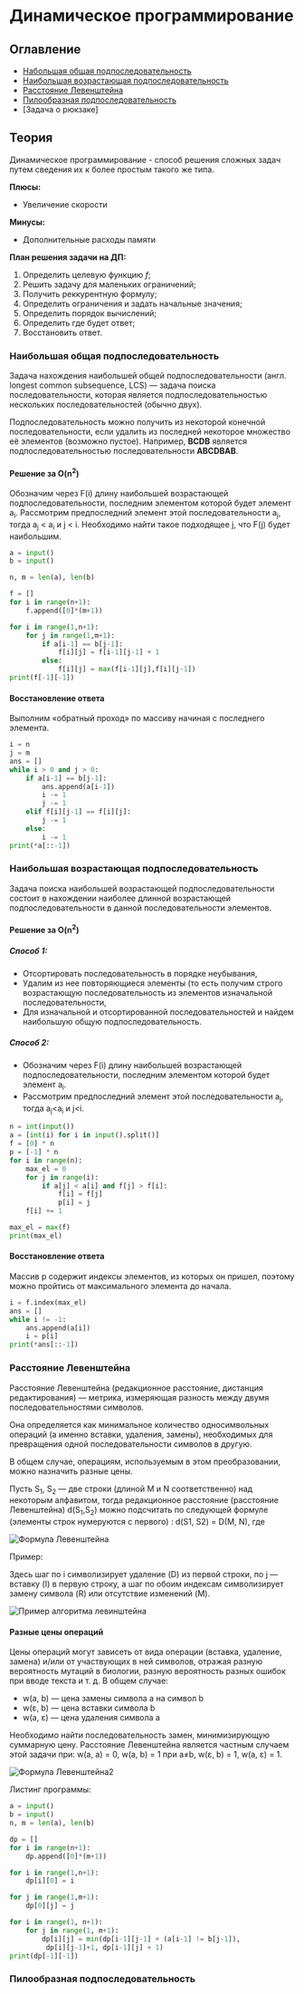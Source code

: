 # Динамическое программирование
## Оглавление
+ [Набольшая общая подпоследовательность](#nop)
+ [Наибольшая возрастающая подпоследовательность](#nvp)
+ [Расстояние Левенштейна](#levinshtein)
+ [Пилообразная подпоследовательность](#saw-raw)
+ [Задача о рюкзаке]

## Теория

Динамическое программирование - способ решения сложных задач путем 
сведения их к более простым такого же типа.

**Плюсы:**
+ Увеличение скорости

**Минусы:**
+ Дополнительные расходы памяти

**План решения задачи на ДП:**
1. Определить целевую функцию *f*;
2. Решить задачу для маленьких ограничений;
3. Получить реккурентную формулу;
4. Определить ограничения и задать начальные значения;
5. Определить порядок вычислений;
6. Определить где будет ответ;
7. Восстановить ответ.

### <a name="nop"></a> Наибольшая общая подпоследовательность
Задача нахождения наибольшей общей подпоследовательности
(англ. longest common subsequence, LCS) — задача
поиска последовательности, которая является 
подпоследовательностью нескольких последовательностей 
(обычно двух).

Подпоследовательность можно получить из некоторой 
конечной последовательности, если удалить из 
последней некоторое множество её элементов 
(возможно пустое). Например, **BCDB** является 
подпоследовательностью последовательности **ABCDBAB**.

#### Решение за O(n<sup>2</sup>)
Обозначим через F(i) длину наибольшей возрастающей
подпоследовательности, последним элементом которой
будет элемент a<sub>i</sub>.
Рассмотрим предпоследний элемент этой последовательности
 a<sub>j</sub>, тогда a<sub>j</sub> < a<sub>i</sub> и j < i.
Необходимо найти такое подходящее j, что F(j) будет наибольшим.

```python
a = input()
b = input()

n, m = len(a), len(b)

f = []
for i in range(n+1):
    f.append([0]*(m+1))

for i in range(1,n+1):
    for j in range(1,m+1):
        if a[i-1] == b[j-1]:
            f[i][j] = f[i-1][j-1] + 1
        else:
            f[i][j] = max(f[i-1][j],f[i][j-1])
print(f[-1][-1])
```
#### Восстановление ответа
Выполним «обратный проход» по массиву
начиная с последнего элемента.

```python
i = n
j = m
ans = []
while i > 0 and j > 0:
    if a[i-1] == b[j-1]:
        ans.append(a[i-1])
        i -= 1
        j -= 1
    elif f[i][j-1] == f[i][j]:
        j -= 1
    else:
        i -= 1
print(*a[::-1])
```
### <a name="nvp"></a> Наибольшая возрастающая подпоследовательность
Задача поиска наибольшей возрастающей подпоследовательности
состоит в нахождении наиболее длинной
возрастающей подпоследовательности в
данной последовательности элементов.

#### Решение за O(n<sup>2</sup>)

##### Способ 1:

+ Отсортировать последовательность в порядке неубывания,
+ Удалим из нее повторяющиеся элементы (то есть получим строго возрастающую
последовательность из элементов изначальной последовательности,
+ Для изначальной и отсортированной последовательностей  и
найдем наибольшую общую подпоследовательность.

##### Способ 2:

+ Обозначим через F(i) длину наибольшей возрастающей
подпоследовательности, последним элементом которой
будет элемент a<sub>i</sub>.
+ Рассмотрим предпоследний элемент этой
последовательности a<sub>j</sub>, тогда
a<sub>j</sub><a<sub>i</sub> и j<i.

```python
n = int(input())
a = [int(i) for i in input().split()]
f = [0] * n
p = [-1] * n
for i in range(n):
    max_el = 0
    for j in range(i):
        if a[j] < a[i] and f[j] > f[i]:
            f[i] = f[j]
            p[i] = j
    f[i] += 1

max_el = max(f)
print(max_el)
```
#### Восстановление ответа
Массив p содержит индексы элементов, из которых он пришел, поэтому
можно пройтись от максимального элемента до начала.
```python
i = f.index(max_el)
ans = []
while i != -1:
    ans.append(a[i])
    i = p[i]
print(*ans[::-1])
```

### <a name="levinshtein"></a> Расстояние Левенштейна

Расстояние Левенштейна (редакционное расстояние,
дистанция редактирования) — метрика, измеряющая
разность между двумя последовательностями символов.
  
Она определяется как минимальное количество
односимвольных операций (а именно вставки, удаления, 
замены), необходимых для превращения одной последовательности символов в другую.

В общем случае, операциям, используемым в этом 
преобразовании, можно назначить разные цены.

Пусть S<sub>1</sub>, S<sub>2</sub> — две строки (длиной M и N соответственно)
над некоторым алфавитом, тогда редакционное расстояние
(расстояние Левенштейна) d(S<sub>1</sub>,S<sub>2</sub>) можно подсчитать по
следующей формуле (элементы строк нумеруются с первого)
: d(S1, S2) = D(M, N), где

![Формула Левенштейна](../img/levin.png)

Пример:

Здесь шаг по i символизирует удаление (D)
из первой строки, по j — вставку (I)
в первую строку, а шаг по обоим индексам
символизирует замену символа (R) или отсутствие 
изменений (M).

![Пример алгоритма левинштейна](../img/levin_example.png)

#### Разные цены операций

Цены операций могут зависеть от вида операции (вставка, удаление, замена) и/или от участвующих в ней символов, отражая разную вероятность мутаций в биологии, разную вероятность разных ошибок при вводе текста и т. д. В общем случае:
+ w(a, b) — цена замены символа a на символ b
+ w(ε, b) — цена вставки символа b
+ w(a, ε) — цена удаления символа a

Необходимо найти последовательность замен, минимизирующую
суммарную цену. Расстояние Левенштейна является частным
случаем этой задачи при: 
w(a, а) = 0, w(a, b) = 1 при a≠b, w(ε, b) = 1, w(a, ε) = 1.

![Формула Левенштейна2](../img/levin_final.png)

Листинг программы:

```python
a = input()
b = input()
n, m = len(a), len(b)

dp = []
for i in range(n+1):
    dp.append([0]*(m+1))

for i in range(1,n+1):
    dp[i][0] = i

for j in range(1,m+1):
    dp[0][j] = j

for i in range(1, n+1):
    for j in range(1, m+1):
        dp[i][j] = min(dp[i-1][j-1] + (a[i-1] != b[j-1]),
         dp[i][j-1]+1, dp[i-1][j] + 1)
print(dp[-1][-1])

```

### <a name="saw-raw"></a> Пилообразная подпоследовательность
